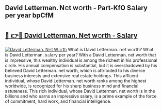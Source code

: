 ## David Letterman. N𝚎t w𝚘rth - Part-KfO S𝚊lary per year bpCfM

# <h2><a href="http://gc02sqp.nevu.top/?p=David+Letterman.">🔗 👉🔴 David Letterman. N𝚎t w𝚘rth - S𝚊lary</a></h2>

[![David Letterman. N𝚎t W𝚘rth](https://i.imgur.com/Oavwk0R.jpeg)](http://gc02sqp.nevu.top/?p=David+Letterman.)
What is David Letterman. n𝚎t w𝚘rth? What is David Letterman. s𝚊lary per year?
With a David Letterman. net worth that is impressive, this wealthy individual is among the richest in his professional circle. His annual compensation is substantial, but it is overshadowed by his believed David Letterman. net worth, which is attributed to his diverse business interests and extensive real estate holdings. This affluent individual, whose David Letterman. net worth ranks among the highest worldwide, is recognized for his sharp business mind and financial astuteness. This rich individual, whose David Letterman. net worth is in the billions and who earns an impressive salary, is a prime example of the force of commitment, hard work, and financial intelligence.
